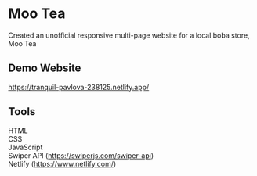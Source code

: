 # Moo Tea
Created an unofficial responsive multi-page website for a local boba store, Moo Tea

## Demo Website
https://tranquil-pavlova-238125.netlify.app/

## Tools
HTML<br/>
CSS<br/>
JavaScript<br/>
Swiper API (https://swiperjs.com/swiper-api)<br/>
Netlify (https://www.netlify.com/)<br/>
